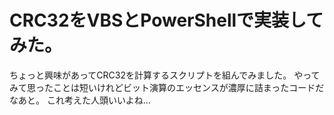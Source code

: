# CRC32をVBSとPowerShellで実装してみた。

ちょっと興味があってCRC32を計算するスクリプトを組んでみました。
やってみて思ったことは短いけれどビット演算のエッセンスが濃厚に詰まったコードだなあと。
これ考えた人頭いいよね…

